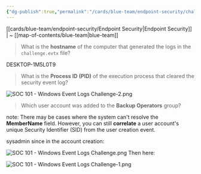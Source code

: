 ```yaml
---
{"dg-publish":true,"permalink":"/cards/blue-team/endpoint-security/challenges/soc-101-windows-event-logs-challenge/"}
---
```


[[cards/blue-team/endpoint-security/Endpoint Security\|Endpoint Security]] | ~ [[map-of-contents/blue-team\|blue-team]]

> What is the **hostname** of the computer that generated the logs in the `challenge.evtx` file?

DESKTOP-1M5L0T9 

> What is the **Process ID (PID)** of the execution process that cleared the security event log?

![SOC 101 - Windows Event Logs Challenge-2.png](/img/user/cards/blue-team/endpoint-security/images/SOC%20101%20-%20Windows%20Event%20Logs%20Challenge-2.png)

> Which user account was added to the **Backup Operators** group?

note: There may be cases where the system can't resolve the **MemberName** field. However, you can still **correlate** a user account's unique Security Identifier (SID) from the user creation event.

sysadmin since in the account creation:

![SOC 101 - Windows Event Logs Challenge.png](/img/user/cards/blue-team/endpoint-security/images/SOC%20101%20-%20Windows%20Event%20Logs%20Challenge.png)
Then here:

![SOC 101 - Windows Event Logs Challenge-1.png](/img/user/cards/blue-team/endpoint-security/images/SOC%20101%20-%20Windows%20Event%20Logs%20Challenge-1.png)


